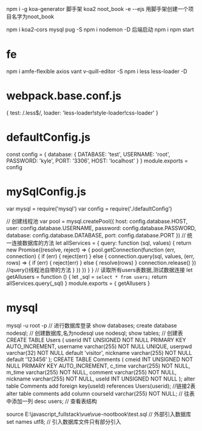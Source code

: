 npm i -g koa-generator 脚手架
koa2 noot_book -e --ejs 用脚手架创建一个项目名字为noot_book

npm i koa2-cors mysql pug -S
npm i nodemon -D
后端启动
npm i
npm start
# fe
npm i amfe-flexible axios vant v-quill-editor -S
npm i less less-loader -D

# webpack.base.conf.js
{
  test: /\.less$/,
  loader: 'less-loader!style-loader!css-loader'
}
# defaultConfig.js
const config = {
  database: {
    DATABASE: 'test',
    USERNAME: 'root',
    PASSWORD: 'kyle',
    PORT: '3306',
    HOST: 'localhost'
  }
}
module.exports = config
# mySqlConfig.js
var mysql = require('mysql')
var config = require('./defaultConfig')

// 创建线程池
var pool = mysql.createPool({
  host: config.database.HOST,
  user: config.database.USERNAME,
  password: config.database.PASSWORD,
  database: config.database.DATABASE,
  port: config.database.PORT
})
// 统一连接数据库的方法
let allServices = {
  query: function (sql, values) {
    return new Promise((resolve, reject) => {
      pool.getConnection(function (err, connection) {
        if (err) {
          reject(err)
        } else {
          connection.query(sql, values, (err, rows) => {
            if (err) {
              reject(err)
            } else {
              resolve(rows)
            }
            connection.release()
          }) //query()线程池自带的方法
        }
      })
    })
  }
}
// 读取所有users表数据,测试数据连接
let getAllusers = function () {
  let _sql = `select * from users;`
  return allServices.query(_sql)
}
module.exports = {
  getAllusers
}

# mysql
mysql -u root -p // 进行数据库登录
show databases;
create database nodesql; // 创建数据库,名为nodesql
use nodesql;
show tables;
// 创建表 
CREATE TABLE Users
(
userid INT UNSIGNED NOT NULL PRIMARY KEY AUTO_INCREMENT,
username varchar(255) NOT NULL UNIQUE,
userpwd varchar(32) NOT NULL default 'visitor',
nickname varchar(255) NOT NULL default '123456'
);
CREATE TABLE Comments
(
cmeid INT UNSIGNED NOT NULL PRIMARY KEY AUTO_INCREMENT,
c_time varchar(255) NOT NULL,
m_time varchar(255) NOT NULL,
comment varchar(255) NOT NULL,
nickname varchar(255) NOT NULL,
useId INT UNSIGNED NOT NULL
);
alter table Comments add foreign key(useId) references Users(userid); //链接2表
alter table comments add column courseId varchar(255) NOT NULL; // 往表中添加一列
desc users; // 查看表结构

source E:\javascript_fullstack\vue\vue-nootbook\test.sql // 外部引入数据库
set names utf8; // 引入数据库文件只有部分引入
